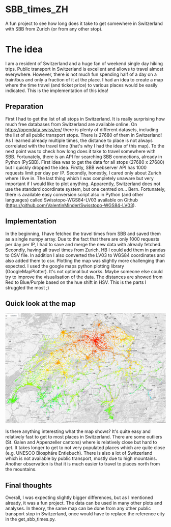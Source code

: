 # SBB_times_ZH
A fun project to see how long does it take to get somewhere in Switzerland with SBB from Zurich (or from any other stop).

# The idea
I am a resident of Switzerland and a huge fan of weekend single day hiking trips. Public transport in Switzerland is excellent and allows to travel almost everywhere. However, there is not much fun spending half of a day on a train/bus and only a fraction of it at the place.
I had an idea to create a map where the time travel (and ticket price) to various places would be easily indicated. This is the implementation of this idea!

## Preparation
First I had to get the list of all stops in Switzerland. It is really surprising how much free databases from Switzerland are available online. On https://opendata.swiss/en/ there is plenty of different datasets, including the list of all public transport stops. There is 27680 of them in Switzerland!
As I learned already multiple times, the distance to place is not always correlated with the travel time (that's why I had the idea of this map). To the next point was to check how long does it take to travel somewhere with SBB. Fortunately, there is an API for searching SBB connections, already in Python (PySBB). First idea was to get the data for all stops (27680 x 27680) but I quickly dropped the idea. Firstly, SBB webserver API has 1000 requests limit per day per IP. Secondly, honestly, I cared only about Zurich where I live in.
The last thing which I was completely unaware but very important if I would like to plot anything. Apparently, Switzerland does not use the standard coordinate system, but one centred on... Bern. Fortunately, there is available easy conversion script also in Python (and other languages) called Swisstopo-WGS84-LV03 available on Github (https://github.com/ValentinMinder/Swisstopo-WGS84-LV03).

## Implementation
In the beginning, I have fetched the travel times from SBB and saved them as a single numpy array. Due to the fact that there are only 1000 requests per day per IP, I had to save and merge the new data with already fetched.
Secondly, having all travel times from Zurich, HB I could add them in pandas to CSV file. In addition I also converted the LV03 to WGS84 coordinates and also added them to csv.
Plotting the map was slightly more challenging than expected. I used the google maps python plotting library (GoogleMapPlotter). It's not optimal but works. Maybe someone else could try to improve the visualisation of the data. The distances are showed from Red to Blue/Purple based on the hue shift in HSV. This is the parts I struggled the most ;)


## Quick look at the map
![alt text](https://github.com/dzyla/SBB_times_ZH/blob/master/Untitled1.png)

Is there anything interesting what the map shows? It's quite easy and relatively fast to get to most places in Switzerland. There are some outliers (St. Galen and Appenzeller cantons) where is relatively close but hard to get. It takes longer to get to not very populated places which are quite close (e.g. UNESCO Biosphäre Entlebuch). There is also a lot of Switzerland which is not available by public transport, mostly due to high mountains. Another observation is that it is much easier to travel to places north from the mountains.

## Final thoughts
Overall, I was expecting slightly bigger differences, but as I mentioned already, it was a fun project. The data can be used in many other plots and analyses. In theory, the same map can be done from any other public transport stop in Switzerland, once would have to replace the reference city in the get_sbb_times.py.
